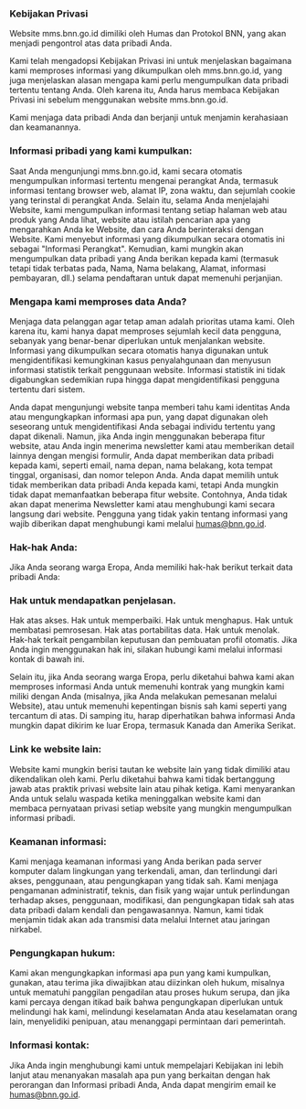 ### Kebijakan Privasi
Website mms.bnn.go.id dimiliki oleh Humas dan Protokol BNN, yang akan menjadi pengontrol atas data pribadi Anda.

Kami telah mengadopsi Kebijakan Privasi ini untuk menjelaskan bagaimana kami memproses informasi yang dikumpulkan oleh mms.bnn.go.id, yang juga menjelaskan alasan mengapa kami perlu mengumpulkan data pribadi tertentu tentang Anda. Oleh karena itu, Anda harus membaca Kebijakan Privasi ini sebelum menggunakan website mms.bnn.go.id.

Kami menjaga data pribadi Anda dan berjanji untuk menjamin kerahasiaan dan keamanannya.

### Informasi pribadi yang kami kumpulkan:
Saat Anda mengunjungi mms.bnn.go.id, kami secara otomatis mengumpulkan informasi tertentu mengenai perangkat Anda, termasuk informasi tentang browser web, alamat IP, zona waktu, dan sejumlah cookie yang terinstal di perangkat Anda. Selain itu, selama Anda menjelajahi Website, kami mengumpulkan informasi tentang setiap halaman web atau produk yang Anda lihat, website atau istilah pencarian apa yang mengarahkan Anda ke Website, dan cara Anda berinteraksi dengan Website. Kami menyebut informasi yang dikumpulkan secara otomatis ini sebagai "Informasi Perangkat". Kemudian, kami mungkin akan mengumpulkan data pribadi yang Anda berikan kepada kami (termasuk tetapi tidak terbatas pada, Nama, Nama belakang, Alamat, informasi pembayaran, dll.) selama pendaftaran untuk dapat memenuhi perjanjian.

### Mengapa kami memproses data Anda?
Menjaga data pelanggan agar tetap aman adalah prioritas utama kami. Oleh karena itu, kami hanya dapat memproses sejumlah kecil data pengguna, sebanyak yang benar-benar diperlukan untuk menjalankan website. Informasi yang dikumpulkan secara otomatis hanya digunakan untuk mengidentifikasi kemungkinan kasus penyalahgunaan dan menyusun informasi statistik terkait penggunaan website. Informasi statistik ini tidak digabungkan sedemikian rupa hingga dapat mengidentifikasi pengguna tertentu dari sistem.

Anda dapat mengunjungi website tanpa memberi tahu kami identitas Anda atau mengungkapkan informasi apa pun, yang dapat digunakan oleh seseorang untuk mengidentifikasi Anda sebagai individu tertentu yang dapat dikenali. Namun, jika Anda ingin menggunakan beberapa fitur website, atau Anda ingin menerima newsletter kami atau memberikan detail lainnya dengan mengisi formulir, Anda dapat memberikan data pribadi kepada kami, seperti email, nama depan, nama belakang, kota tempat tinggal, organisasi, dan nomor telepon Anda. Anda dapat memilih untuk tidak memberikan data pribadi Anda kepada kami, tetapi Anda mungkin tidak dapat memanfaatkan beberapa fitur website. Contohnya, Anda tidak akan dapat menerima Newsletter kami atau menghubungi kami secara langsung dari website. Pengguna yang tidak yakin tentang informasi yang wajib diberikan dapat menghubungi kami melalui humas@bnn.go.id.

### Hak-hak Anda:
Jika Anda seorang warga Eropa, Anda memiliki hak-hak berikut terkait data pribadi Anda:

### Hak untuk mendapatkan penjelasan.
Hak atas akses.
Hak untuk memperbaiki.
Hak untuk menghapus.
Hak untuk membatasi pemrosesan.
Hak atas portabilitas data.
Hak untuk menolak.
Hak-hak terkait pengambilan keputusan dan pembuatan profil otomatis.
Jika Anda ingin menggunakan hak ini, silakan hubungi kami melalui informasi kontak di bawah ini.

Selain itu, jika Anda seorang warga Eropa, perlu diketahui bahwa kami akan memproses informasi Anda untuk memenuhi kontrak yang mungkin kami miliki dengan Anda (misalnya, jika Anda melakukan pemesanan melalui Website), atau untuk memenuhi kepentingan bisnis sah kami seperti yang tercantum di atas. Di samping itu, harap diperhatikan bahwa informasi Anda mungkin dapat dikirim ke luar Eropa, termasuk Kanada dan Amerika Serikat.

### Link ke website lain:
Website kami mungkin berisi tautan ke website lain yang tidak dimiliki atau dikendalikan oleh kami. Perlu diketahui bahwa kami tidak bertanggung jawab atas praktik privasi website lain atau pihak ketiga. Kami menyarankan Anda untuk selalu waspada ketika meninggalkan website kami dan membaca pernyataan privasi setiap website yang mungkin mengumpulkan informasi pribadi.

### Keamanan informasi:
Kami menjaga keamanan informasi yang Anda berikan pada server komputer dalam lingkungan yang terkendali, aman, dan terlindungi dari akses, penggunaan, atau pengungkapan yang tidak sah. Kami menjaga pengamanan administratif, teknis, dan fisik yang wajar untuk perlindungan terhadap akses, penggunaan, modifikasi, dan pengungkapan tidak sah atas data pribadi dalam kendali dan pengawasannya. Namun, kami tidak menjamin tidak akan ada transmisi data melalui Internet atau jaringan nirkabel.

### Pengungkapan hukum:
Kami akan mengungkapkan informasi apa pun yang kami kumpulkan, gunakan, atau terima jika diwajibkan atau diizinkan oleh hukum, misalnya untuk mematuhi panggilan pengadilan atau proses hukum serupa, dan jika kami percaya dengan itikad baik bahwa pengungkapan diperlukan untuk melindungi hak kami, melindungi keselamatan Anda atau keselamatan orang lain, menyelidiki penipuan, atau menanggapi permintaan dari pemerintah.

### Informasi kontak:
Jika Anda ingin menghubungi kami untuk mempelajari Kebijakan ini lebih lanjut atau menanyakan masalah apa pun yang berkaitan dengan hak perorangan dan Informasi pribadi Anda, Anda dapat mengirim email ke humas@bnn.go.id.
